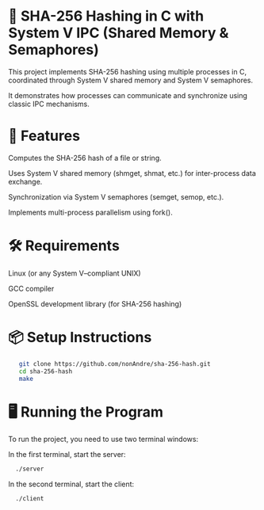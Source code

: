 # 🔐 SHA-256 Hashing in C with System V IPC (Shared Memory & Semaphores)

This project implements SHA-256 hashing using multiple processes in C, coordinated through System V shared memory and System V semaphores.

It demonstrates how processes can communicate and synchronize using classic IPC mechanisms.

# 🚀 Features

Computes the SHA-256 hash of a file or string.

Uses System V shared memory (shmget, shmat, etc.) for inter-process data exchange.

Synchronization via System V semaphores (semget, semop, etc.).

Implements multi-process parallelism using fork().

# 🛠 Requirements

Linux (or any System V–compliant UNIX)

GCC compiler

OpenSSL development library (for SHA-256 hashing)

# 📦 Setup Instructions

```bash
   git clone https://github.com/nonAndre/sha-256-hash.git
   cd sha-256-hash
   make
```
# 🖥️ Running the Program

To run the project, you need to use two terminal windows:

In the first terminal, start the server:
```bash
  ./server
```

In the second terminal, start the client:
```bash
  ./client
```






